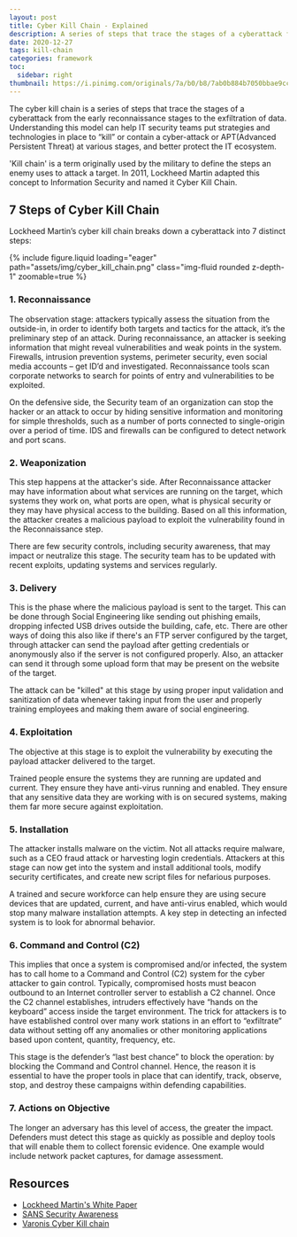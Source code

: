 ```yaml
---
layout: post
title: Cyber Kill Chain - Explained
description: A series of steps that trace the stages of a cyberattack from the early reconnaissance stages to the exfiltration of data.
date: 2020-12-27
tags: kill-chain
categories: framework
toc: 
  sidebar: right
thumbnail: https://i.pinimg.com/originals/7a/b0/b8/7ab0b884b7050bbae9cc976409cd5567.png
---
```


The cyber kill chain is a series of steps that trace the stages of a cyberattack from the early reconnaissance stages to the exfiltration of data. Understanding this model can help IT security teams put strategies and technologies in place to “kill” or contain a cyber-attack or APT(Advanced Persistent Threat) at various stages, and better protect the IT ecosystem.

'Kill chain' is a term originally used by the military to define the steps an enemy uses to attack a target. In 2011, Lockheed Martin adapted this concept to Information Security and named it Cyber Kill Chain.

## 7 Steps of Cyber Kill Chain
Lockheed Martin’s cyber kill chain breaks down a cyberattack into 7 distinct steps: 

<div class="row mt-3">
    <div class="col-sm mt-3 mt-md-0">
        {% include figure.liquid loading="eager" path="assets/img/cyber_kill_chain.png" class="img-fluid rounded z-depth-1" zoomable=true %}
    </div>
</div>

### 1. Reconnaissance
The observation stage: attackers typically assess the situation from the outside-in, in order to identify both targets and tactics for the attack, it’s the preliminary step of an attack. During reconnaissance, an attacker is seeking information that might reveal vulnerabilities and weak points in the system. Firewalls, intrusion prevention systems, perimeter security, even social media accounts – get ID’d and investigated. Reconnaissance tools scan corporate networks to search for points of entry and vulnerabilities to be exploited.

On the defensive side, the Security team of an organization can stop the hacker or an attack to occur by hiding sensitive information and monitoring for simple thresholds, such as a number of ports connected to single-origin over a period of time. IDS and firewalls can be configured to detect network and port scans.

### 2. Weaponization
This step happens at the attacker's side. After Reconnaissance attacker may have information about what services are running on the target, which systems they work on, what ports are open, what is physical security or they may have physical access to the building.
Based on all this information, the attacker creates a malicious payload to exploit the vulnerability found in the Reconnaissance step.

There are few security controls, including security awareness, that may impact or neutralize this stage. The security team has to be updated with recent exploits, updating systems and services regularly.

### 3. Delivery
This is the phase where the malicious payload is sent to the target. This can be done through Social Engineering like sending out phishing emails, dropping infected USB drives outside the building, cafe, etc. There are other ways of doing this also like if there's an FTP server configured by the target, through attacker can send the payload after getting credentials or anonymously also if the server is not configured properly. Also, an attacker can send it through some upload form that may be present on the website of the target.

The attack can be "killed" at this stage by using proper input validation and sanitization of data whenever taking input from the user and properly training employees and making them aware of social engineering.   

### 4. Exploitation
The objective at this stage is to exploit the vulnerability by executing the payload attacker delivered to the target. 

Trained people ensure the systems they are running are updated and current. They ensure they have anti-virus running and enabled. They ensure that any sensitive data they are working with is on secured systems, making them far more secure against exploitation. 

### 5. Installation
The attacker installs malware on the victim. Not all attacks require malware, such as a CEO fraud attack or harvesting login credentials. Attackers at this stage can now get into the system and install additional tools, modify security certificates, and create new script files for nefarious purposes.

A trained and secure workforce can help ensure they are using secure devices that are updated, current, and have anti-virus enabled, which would stop many malware installation attempts. A key step in detecting an infected system is to look for abnormal behavior.

### 6. Command and Control (C2)
This implies that once a system is compromised and/or infected, the system has to call home to a Command and Control (C2) system for the cyber attacker to gain control. Typically, compromised hosts must beacon outbound to an Internet controller server to establish a C2 channel. Once the C2 channel establishes, intruders effectively have “hands on the keyboard” access inside the target environment. The trick for attackers is to have established control over many work stations in an effort to “exfiltrate” data without setting off any anomalies or other monitoring applications based upon content, quantity, frequency, etc.

This stage is the defender’s “last best chance” to block the operation: by blocking the Command and Control channel. Hence, the reason it is essential to have the proper tools in place that can identify, track, observe, stop, and destroy these campaigns within defending capabilities.

### 7. Actions on Objective
The longer an adversary has this level of access, the greater the impact.  Defenders must detect this stage as quickly as possible and deploy tools that will enable them to collect forensic evidence. One example would include network packet captures, for damage assessment.


## Resources
- [Lockheed Martin's White Paper](https://www.lockheedmartin.com/content/dam/lockheed-martin/rms/documents/cyber/LM-White-Paper-Intel-Driven-Defense.pdf)
- [SANS Security Awareness](https://www.sans.org/security-awareness-training/blog/applying-security-awareness-cyber-kill-chain)
- [Varonis Cyber Kill chain](https://www.varonis.com/blog/cyber-kill-chain/)